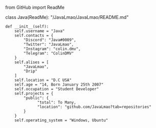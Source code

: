 from GitHub import ReadMe

class Java(ReadMe):
    "/JavaLmao/JavaLmao/README.md"

    def __init__(self):
        self.username = "Java"
        self.contacts = {
            "Discord": "Java#0009",
            "Twitter": "JavaLmao",
            "Instagram": "colin.dmv",
            "Telegram": "ColinDMV"
        }
        self.alises = [
            "JavaLmao",
            "Drip"
        ]
        self.location = "D.C USA"
        self.age = "14, Born January 25th 2007"
        self.occupation = "Student Developer"
        self.projects = {
            "public": {
                  "total": To Many,
                  "location": "github.com/JavaLmao?tab=repositories"
            }
        }
        self.operating_system = "Windows, Ubuntu"
